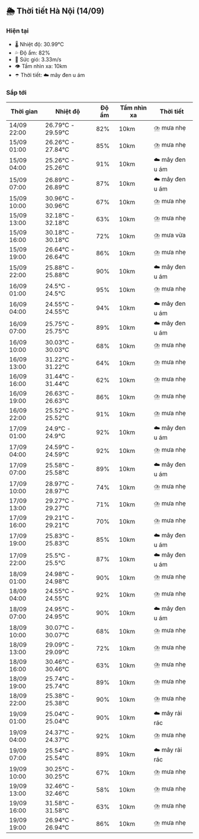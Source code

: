 ## 🌦️ Thời tiết Hà Nội (14/09)

### Hiện tại

- 🌡️ Nhiệt độ: 30.99℃
- 💦 Độ ẩm: 82%
- 💨 Sức gió: 3.33m/s
- 👁️ Tầm nhìn xa: 10km
- ☂️ Thời tiết: ☁️ mây đen u ám

### Sắp tới

| Thời gian | Nhiệt độ | Độ ẩm | Tầm nhìn xa | Thời tiết |
| --- | --- | --- | --- | --- |
| 14/09 22:00 | 26.79℃ - 29.59℃ | 82% | 10km | ⛈️ mưa nhẹ |
| 15/09 01:00 | 26.26℃ - 27.84℃ | 85% | 10km | ⛈️ mưa nhẹ |
| 15/09 04:00 | 25.26℃ - 25.26℃ | 91% | 10km | ☁️ mây đen u ám |
| 15/09 07:00 | 26.89℃ - 26.89℃ | 87% | 10km | ☁️ mây đen u ám |
| 15/09 10:00 | 30.96℃ - 30.96℃ | 67% | 10km | ⛈️ mưa nhẹ |
| 15/09 13:00 | 32.18℃ - 32.18℃ | 63% | 10km | ⛈️ mưa nhẹ |
| 15/09 16:00 | 30.18℃ - 30.18℃ | 72% | 10km | ⛈️ mưa vừa |
| 15/09 19:00 | 26.64℃ - 26.64℃ | 86% | 10km | ⛈️ mưa nhẹ |
| 15/09 22:00 | 25.88℃ - 25.88℃ | 90% | 10km | ☁️ mây đen u ám |
| 16/09 01:00 | 24.5℃ - 24.5℃ | 95% | 10km | ⛈️ mưa nhẹ |
| 16/09 04:00 | 24.55℃ - 24.55℃ | 94% | 10km | ☁️ mây đen u ám |
| 16/09 07:00 | 25.75℃ - 25.75℃ | 89% | 10km | ☁️ mây đen u ám |
| 16/09 10:00 | 30.03℃ - 30.03℃ | 68% | 10km | ⛈️ mưa nhẹ |
| 16/09 13:00 | 31.22℃ - 31.22℃ | 64% | 10km | ⛈️ mưa nhẹ |
| 16/09 16:00 | 31.44℃ - 31.44℃ | 62% | 10km | ⛈️ mưa nhẹ |
| 16/09 19:00 | 26.63℃ - 26.63℃ | 86% | 10km | ⛈️ mưa nhẹ |
| 16/09 22:00 | 25.52℃ - 25.52℃ | 91% | 10km | ⛈️ mưa nhẹ |
| 17/09 01:00 | 24.9℃ - 24.9℃ | 92% | 10km | ☁️ mây đen u ám |
| 17/09 04:00 | 24.59℃ - 24.59℃ | 92% | 10km | ⛈️ mưa nhẹ |
| 17/09 07:00 | 25.58℃ - 25.58℃ | 89% | 10km | ☁️ mây đen u ám |
| 17/09 10:00 | 28.97℃ - 28.97℃ | 74% | 10km | ⛈️ mưa nhẹ |
| 17/09 13:00 | 29.27℃ - 29.27℃ | 71% | 10km | ⛈️ mưa nhẹ |
| 17/09 16:00 | 29.21℃ - 29.21℃ | 70% | 10km | ⛈️ mưa nhẹ |
| 17/09 19:00 | 25.83℃ - 25.83℃ | 85% | 10km | ☁️ mây đen u ám |
| 17/09 22:00 | 25.5℃ - 25.5℃ | 87% | 10km | ☁️ mây đen u ám |
| 18/09 01:00 | 24.98℃ - 24.98℃ | 90% | 10km | ⛈️ mưa nhẹ |
| 18/09 04:00 | 24.55℃ - 24.55℃ | 92% | 10km | ⛈️ mưa nhẹ |
| 18/09 07:00 | 24.95℃ - 24.95℃ | 90% | 10km | ☁️ mây đen u ám |
| 18/09 10:00 | 30.07℃ - 30.07℃ | 68% | 10km | ⛈️ mưa nhẹ |
| 18/09 13:00 | 29.09℃ - 29.09℃ | 72% | 10km | ⛈️ mưa nhẹ |
| 18/09 16:00 | 30.46℃ - 30.46℃ | 63% | 10km | ⛈️ mưa nhẹ |
| 18/09 19:00 | 25.74℃ - 25.74℃ | 89% | 10km | ⛈️ mưa nhẹ |
| 18/09 22:00 | 25.38℃ - 25.38℃ | 90% | 10km | ⛈️ mưa nhẹ |
| 19/09 01:00 | 25.04℃ - 25.04℃ | 90% | 10km | ☁️ mây rải rác |
| 19/09 04:00 | 24.37℃ - 24.37℃ | 92% | 10km | ⛈️ mưa nhẹ |
| 19/09 07:00 | 25.54℃ - 25.54℃ | 89% | 10km | ☁️ mây rải rác |
| 19/09 10:00 | 30.25℃ - 30.25℃ | 67% | 10km | ⛈️ mưa nhẹ |
| 19/09 13:00 | 32.46℃ - 32.46℃ | 58% | 10km | ⛈️ mưa nhẹ |
| 19/09 16:00 | 31.58℃ - 31.58℃ | 63% | 10km | ⛈️ mưa nhẹ |
| 19/09 19:00 | 26.94℃ - 26.94℃ | 86% | 10km | ⛈️ mưa nhẹ |
